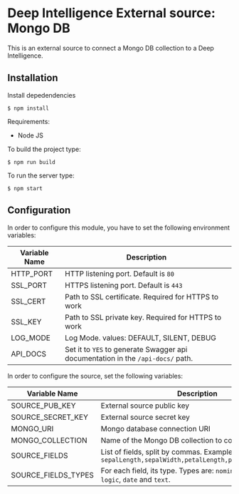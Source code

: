 # Deep Intelligence External source: Mongo DB

This is an external source to connect a Mongo DB collection to a Deep Intelligence.

## Installation

Install depedendencies

```
$ npm install
```

Requirements:

 - Node JS

To build the project type:

```
$ npm run build
```

To run the server type:

```
$ npm start
```

## Configuration

In order to configure this module, you have to set the following environment variables:

| Variable Name | Description |
|---|---|
| HTTP_PORT | HTTP listening port. Default is `80` |
| SSL_PORT | HTTPS listening port. Default is `443` |
| SSL_CERT | Path to SSL certificate. Required for HTTPS to work |
| SSL_KEY | Path to SSL private key. Required for HTTPS to work |
| LOG_MODE | Log Mode. values: DEFAULT, SILENT, DEBUG |
| API_DOCS | Set it to `YES` to generate Swagger api documentation in the `/api-docs/` path. |

In order to configure the source, set the following variables:

| Variable Name | Description |
|---|---|
| SOURCE_PUB_KEY | External source public key |
| SOURCE_SECRET_KEY | External source secret key |
| MONGO_URI | Mongo database connection URI |
| MONGO_COLLECTION | Name of the Mongo DB collection to connect |
| SOURCE_FIELDS | List of fields, split by commas. Example: `sepalLength,sepalWidth,petalLength,petalWidth,species` |
| SOURCE_FIELDS_TYPES | For each field, its type. Types are: `nominal`, `numeric`, `logic`, `date` and `text`.
